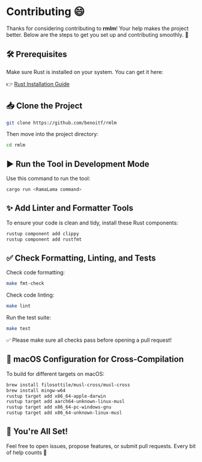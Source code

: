 # Contributing 😄

Thanks for considering contributing to **rmlm**! Your help makes the project better. Below are the steps to get you set up and contributing smoothly. 🚀


## 🛠️ Prerequisites

Make sure Rust is installed on your system. You can get it here:

👉 [Rust Installation Guide](https://www.rust-lang.org/fr/tools/install)

## 📥 Clone the Project

```bash
git clone https://github.com/benoitf/rmlm
```

Then move into the project directory:

```bash
cd rmlm
```

## ▶️ Run the Tool in Development Mode

Use this command to run the tool:

```bash
cargo run <RamaLama command>
```

## ✨ Add Linter and Formatter Tools

To ensure your code is clean and tidy, install these Rust components:

```bash
rustup component add clippy
rustup component add rustfmt
```

## ✅ Check Formatting, Linting, and Tests

Check code formatting:

```bash
make fmt-check
```

Check code linting:

```bash
make lint
```

Run the test suite:

```bash
make test
```

✅ Please make sure all checks pass before opening a pull request!

## 🍏 macOS Configuration for Cross-Compilation

To build for different targets on macOS:

```bash
brew install filosottile/musl-cross/musl-cross
brew install mingw-w64
rustup target add x86_64-apple-darwin
rustup target add aarch64-unknown-linux-musl
rustup target add x86_64-pc-windows-gnu
rustup target add x86_64-unknown-linux-musl
```

## 🙌 You're All Set!

Feel free to open issues, propose features, or submit pull requests. Every bit of help counts 🎉
